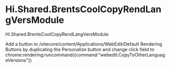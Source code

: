 # Hi.Shared.BrentsCoolCopyRendLangVersModule
Hi.Shared.BrentsCoolCopyRendLangVersModule

Add a button to /sitecore/content/Applications/WebEdit/Default Rendering Buttons by duplicating the Personalize button and change click field to chrome:rendering:runcommand({command:"webedit:CopyToOtherLanguageVersions"})
